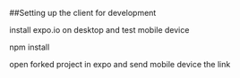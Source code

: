##Setting up the client for development

install expo.io on desktop and test mobile device

npm install

open forked project in expo and send mobile device the link


